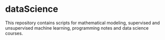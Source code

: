 # dataScience
This repository contains scripts for mathematical modeling, supervised and unsupervised machine learning, programming notes and data science courses.
